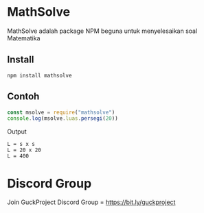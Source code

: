 # MathSolve
MathSolve adalah package NPM beguna untuk menyelesaikan soal Matematika
## Install
```npm install mathsolve```
## Contoh
```js
const msolve = require("mathsolve")
console.log(msolve.luas.persegi(20))
```
Output
```
L = s x s
L = 20 x 20
L = 400
```
# Discord Group
Join GuckProject Discord Group = https://bit.ly/guckproject
